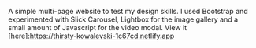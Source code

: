 A simple multi-page website to test my design skills. I used Bootstrap and experimented with Slick Carousel, Lightbox for the image gallery and a small amount of Javascript for the video modal.
View it [here]:https://thirsty-kowalevski-1c67cd.netlify.app
